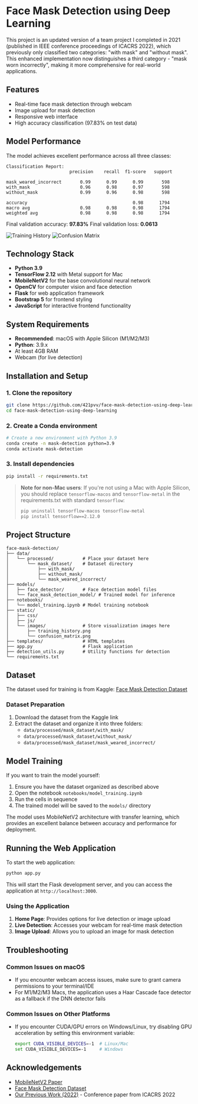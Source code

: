# Face Mask Detection using Deep Learning

This project is an updated version of a team project I completed in 2021 (published in IEEE conference proceedings of ICACRS 2022), which previously only classified two categories: "with mask" and "without mask". This enhanced implementation now distinguishes a third category - "mask worn incorrectly", making it more comprehensive for real-world applications.

## Features

- Real-time face mask detection through webcam
- Image upload for mask detection
- Responsive web interface
- High accuracy classification (97.83% on test data)

## Model Performance

The model achieves excellent performance across all three classes:

```
Classification Report:
                        precision    recall  f1-score   support

mask_weared_incorrect       0.99      0.99      0.99       598
with_mask                   0.96      0.98      0.97       598
without_mask                0.99      0.96      0.98       598

accuracy                                        0.98      1794
macro avg                   0.98      0.98      0.98      1794
weighted avg                0.98      0.98      0.98      1794
```

Final validation accuracy: **97.83%**
Final validation loss: **0.0613**

![Training History](static/images/training_history.png)
![Confusion Matrix](static/images/confusion_matrix.png)

## Technology Stack

- **Python 3.9**
- **TensorFlow 2.12** with Metal support for Mac
- **MobileNetV2** for the base convolutional neural network
- **OpenCV** for computer vision and face detection
- **Flask** for web application framework
- **Bootstrap 5** for frontend styling
- **JavaScript** for interactive frontend functionality

## System Requirements

- **Recommended**: macOS with Apple Silicon (M1/M2/M3)
- **Python**: 3.9.x
- At least 4GB RAM
- Webcam (for live detection)

## Installation and Setup

### 1. Clone the repository

```bash
git clone https://github.com/421pvv/face-mask-detection-using-deep-learning.git
cd face-mask-detection-using-deep-learning
```

### 2. Create a Conda environment

```bash
# Create a new environment with Python 3.9
conda create -n mask-detection python=3.9
conda activate mask-detection
```

### 3. Install dependencies

```bash
pip install -r requirements.txt
```

> **Note for non-Mac users**: If you're not using a Mac with Apple Silicon, you should replace `tensorflow-macos` and `tensorflow-metal` in the requirements.txt with standard `tensorflow`:
>
> ```bash
> pip uninstall tensorflow-macos tensorflow-metal
> pip install tensorflow==2.12.0
> ```

## Project Structure

```
face-mask-detection/
├── data/
│   └── processed/           # Place your dataset here
│       └── mask_dataset/    # Dataset directory
│           ├── with_mask/
│           ├── without_mask/
│           └── mask_weared_incorrect/
├── models/
│   ├── face_detector/       # Face detection model files
│   └── face_mask_detection_model/ # Trained model for inference
├── notebooks/
│   └── model_training.ipynb # Model training notebook
├── static/
│   ├── css/
│   ├── js/
│   └── images/              # Store visualization images here
│       ├── training_history.png
│       └── confusion_matrix.png
├── templates/               # HTML templates
├── app.py                   # Flask application
├── detection_utils.py       # Utility functions for detection
└── requirements.txt
```

## Dataset

The dataset used for training is from Kaggle: [Face Mask Detection Dataset](https://www.kaggle.com/datasets/vijaykumar1799/face-mask-detection/data)

### Dataset Preparation

1. Download the dataset from the Kaggle link
2. Extract the dataset and organize it into three folders:
   - `data/processed/mask_dataset/with_mask/`
   - `data/processed/mask_dataset/without_mask/`
   - `data/processed/mask_dataset/mask_weared_incorrect/`

## Model Training

If you want to train the model yourself:

1. Ensure you have the dataset organized as described above
2. Open the notebook `notebooks/model_training.ipynb`
3. Run the cells in sequence
4. The trained model will be saved to the `models/` directory

The model uses MobileNetV2 architecture with transfer learning, which provides an excellent balance between accuracy and performance for deployment.

## Running the Web Application

To start the web application:

```bash
python app.py
```

This will start the Flask development server, and you can access the application at `http://localhost:3000`.

### Using the Application

1. **Home Page**: Provides options for live detection or image upload
2. **Live Detection**: Accesses your webcam for real-time mask detection
3. **Image Upload**: Allows you to upload an image for mask detection

## Troubleshooting

### Common Issues on macOS

- If you encounter webcam access issues, make sure to grant camera permissions to your terminal/IDE
- For M1/M2/M3 Macs, the application uses a Haar Cascade face detector as a fallback if the DNN detector fails

### Common Issues on Other Platforms

- If you encounter CUDA/GPU errors on Windows/Linux, try disabling GPU acceleration by setting this environment variable:
  ```bash
  export CUDA_VISIBLE_DEVICES=-1  # Linux/Mac
  set CUDA_VISIBLE_DEVICES=-1     # Windows
  ```

## Acknowledgements

- [MobileNetV2 Paper](https://arxiv.org/abs/1801.04381)
- [Face Mask Detection Dataset](https://www.kaggle.com/datasets/vijaykumar1799/face-mask-detection/data)
- [Our Previous Work (2022)](https://ieeexplore.ieee.org/abstract/document/10029096) - Conference paper from ICACRS 2022
